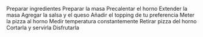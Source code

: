 Preparar ingredientes
Preparar la masa
Precalentar el horno
Extender la masa
Agregar la salsa y el queso
Añadir el topping de tu preferencia 
Meter la pizza al horno
Medir temperatura constantemente
Retirar pizza del horno
Cortarla y servirla
Disfrutarla
